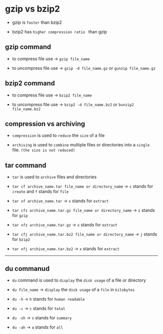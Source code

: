 # gzip vs bzip2

- gzip is `faster` than bzip2

- bzip2 has `higher compression ratio ` than gzip

## gzip command

- to compress file use $\to$ `gzip file_name`

- to uncompress file use $\to$ `gzip -d file_name.gz` or `gunzip file_name.gz`

## bzip2 command

- to compress file use $\to$ `bzip2 file_name`

- to uncompress file use $\to$ `bzip2 -d file_name.bz2` or `bunzip2 file_name.bz2`

## compression vs archiving

- `compression` is used to `reduce` the `size` of a file

- `archiving` is used to `combine` multiple files or directories into a `single` file. `(the size is not reduced)`


## tar command

- `tar` is used to `archive` files and directories

- `tar cf archive_name.tar file_name or directory_name` $\to$ `c` stands for `create` and `f` stands for `file`

- `tar xf archive_name.tar` $\to$ `x` stands for `extract`

- `tar cfz archive_name.tar.gz file_name or directory_name` $\to$ `z` stands for `gzip`

- `tar xfz archive_name.tar.gz` $\to$ `x` stands for `extract`

- `tar cfj archive_name.tar.bz2 file_name or directory_name` $\to$ `j` stands for `bzip2`

- `tar xfj archive_name.tar.bz2` $\to$ `x` stands for `extract`

---

## du commanud

- `du` command is used to `display` the `disk usage` of a file or directory

- `du file_name` $\to$ `display` the `disk usage` of a `file` in `kilobytes`

- `du -h` $\to$ `h` stands for `human readable`

- `du -c` $\to$ `c` stands for `total`

- `du -sh` $\to$ `s` stands for `summary`

- `du -ah` $\to$ `a` stands for `all`
